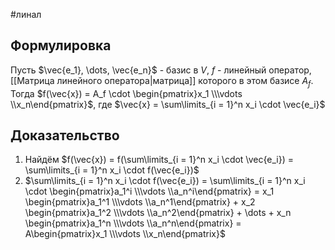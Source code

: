 #линал 
## Формулировка
Пусть $\vec{e_1}, \dots, \vec{e_n}$ - базис в $V$, $f$ - линейный оператор, [[Матрица линейного оператора|матрица]] которого в этом базисе $A_f$.
Тогда $f(\vec{x}) = A_f \cdot \begin{pmatrix}x_1 \\\vdots \\x_n\end{pmatrix}$, где $\vec{x} = \sum\limits_{i = 1}^n x_i \cdot \vec{e_i}$
## Доказательство
1. Найдём $f(\vec{x}) = f(\sum\limits_{i = 1}^n x_i \cdot \vec{e_i}) = \sum\limits_{i = 1}^n x_i \cdot f(\vec{e_i})$
2. $\sum\limits_{i = 1}^n x_i \cdot f(\vec{e_i}) = \sum\limits_{i = 1}^n x_i \cdot \begin{pmatrix}a_1^i \\\vdots \\a_n^i\end{pmatrix} = x_1 \begin{pmatrix}a_1^1 \\\vdots \\a_n^1\end{pmatrix} + x_2 \begin{pmatrix}a_1^2 \\\vdots \\a_n^2\end{pmatrix} + \dots + x_n \begin{pmatrix}a_1^n \\\vdots \\a_n^n\end{pmatrix} = A\begin{pmatrix}x_1 \\\vdots \\x_n\end{pmatrix}$